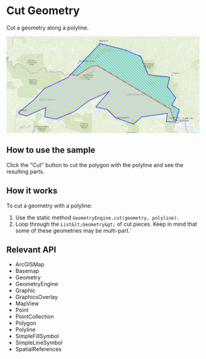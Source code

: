 # Cut Geometry

Cut a geometry along a polyline.

![](CutGeometry.png)

## How to use the sample

Click the "Cut" button to cut the polygon with the polyline and see the resulting parts.

## How it works

To cut a geometry with a polyline:

1. Use the static method `GeometryEngine.cut(geometry, polyline)`.
2. Loop through the `List&lt;Geometry&gt;` of cut pieces. Keep in mind that some of these geometries may be multi-part.`

## Relevant API

* ArcGISMap
* Basemap
* Geometry
* GeometryEngine
* Graphic
* GraphicsOverlay
* MapView
* Point
* PointCollection
* Polygon
* Polyline
* SimpleFillSymbol
* SimpleLineSymbol
* SpatialReferences
